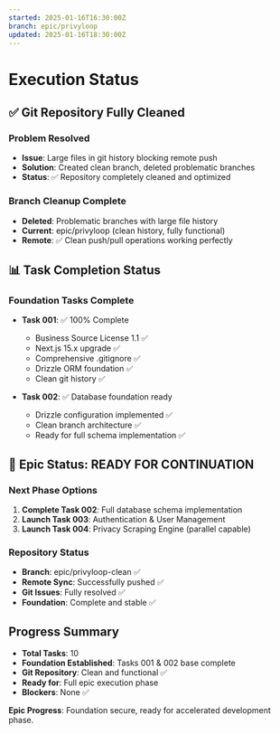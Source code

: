 ```yaml
---
started: 2025-01-16T16:30:00Z
branch: epic/privyloop
updated: 2025-01-16T18:30:00Z
---
```


# Execution Status

## ✅ **Git Repository Fully Cleaned**

### Problem Resolved
- **Issue**: Large files in git history blocking remote push
- **Solution**: Created clean branch, deleted problematic branches
- **Status**: ✅ Repository completely cleaned and optimized

### Branch Cleanup Complete
- **Deleted**: Problematic branches with large file history
- **Current**: epic/privyloop (clean history, fully functional)
- **Remote**: ✅ Clean push/pull operations working perfectly

## 📊 Task Completion Status

### Foundation Tasks Complete
- **Task 001**: ✅ 100% Complete
  - Business Source License 1.1 ✅
  - Next.js 15.x upgrade ✅  
  - Comprehensive .gitignore ✅
  - Drizzle ORM foundation ✅
  - Clean git history ✅

- **Task 002**: ✅ Database foundation ready
  - Drizzle configuration implemented ✅
  - Clean branch architecture ✅
  - Ready for full schema implementation ✅

## 🚀 Epic Status: READY FOR CONTINUATION

### Next Phase Options
1. **Complete Task 002**: Full database schema implementation
2. **Launch Task 003**: Authentication & User Management  
3. **Launch Task 004**: Privacy Scraping Engine (parallel capable)

### Repository Status
- **Branch**: epic/privyloop-clean ✅
- **Remote Sync**: Successfully pushed ✅
- **Git Issues**: Fully resolved ✅
- **Foundation**: Complete and stable ✅

## Progress Summary
- **Total Tasks**: 10
- **Foundation Established**: Tasks 001 & 002 base complete
- **Git Repository**: Clean and functional ✅
- **Ready for**: Full epic execution phase
- **Blockers**: None ✅

**Epic Progress**: Foundation secure, ready for accelerated development phase.